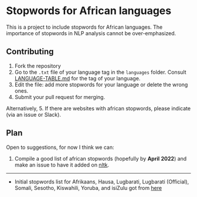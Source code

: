 # Stopwords for African languages

This is a project to include stopwords for African languages. The importance of stopwords in NLP analysis cannot be over-emphasized.

## Contributing
1. Fork the repository
2. Go to the  `.txt` file of your language tag in the `languages` folder. Consult [LANGUAGE-TABLE.md](LANGUAGE-TABLE.md) for the tag of your language.
3. Edit the file: add more stopwords for your language or delete the wrong ones.
4. Submit your pull request for merging.

Alternatively,
5. If there are websites with african stopwords, please indicate (via an issue or Slack).
 
## Plan
Open to suggestions, for now I think we can:

1. Compile a good list of african stopwords (hopefully by __April__ __2022__) and make an issue to have it added on [nltk](https://github.com/nltk/nltk/blob/develop/CONTRIBUTING.md).


___

- Initial stopwords list for Afrikaans, Hausa, Lugbarati, Lugbarati (Official), Somali, Sesotho, Kiswahili, Yoruba, and isiZulu got from [here](https://www.kaggle.com/rtatman/stopword-lists-for-african-languages) 